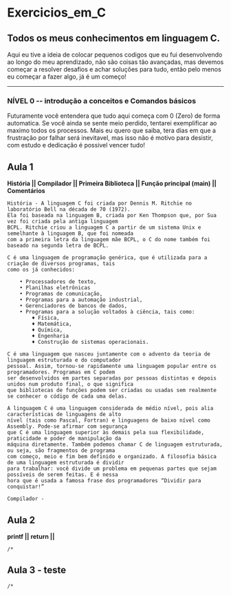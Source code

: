 # Exercicios_em_C
 ## **Todos os meus conhecimentos em linguagem C.**
 
 Aqui eu tive a ideia de colocar pequenos codigos que eu fui desenvolvendo ao longo do meu aprendizado, não 
 são coisas tão avançadas, mas devemos começar a resolver desafios e achar soluções para tudo, 
 então pelo menos eu começar a fazer algo, já é um começo!  
 ________________________________________________________________________________________________________

### **NÍVEL 0 -- introdução a conceitos e Comandos básicos**

Futuramente você entendera que tudo aqui começa com 0 (Zero) de forma automatica. 
Se você ainda se sente meio perdido, tentarei exemplificar ao maximo todos os processos.
Mais eu quero que saiba, tera dias em que a frustração por falhar será inevitavel, 
mas isso não é motivo para desistir, com estudo e dedicação é possivel vencer tudo! 

**Aula 1** 
---
**História || Compilador || Primeira Biblioteca || Função principal (main) || Comentários** 

    História - A linguagem C foi criada por Dennis M. Ritchie no laboratório Bell na década de 70 (1972). 
    Ela foi baseada na linguagem B, criada por Ken Thompson que, por Sua vez foi criada pela antiga linguagem 
    BCPL. Ritchie criou a linguagem C a partir de um sistema Unix e semelhante à linguagem B, que foi nomeada 
    com a primeira letra da linguagem mãe BCPL, o C do nome também foi baseado na segunda letra de BCPL.

    C é uma linguagem de programação genérica, que é utilizada para a criação de diversos programas, tais 
    como os já conhecidos:

        • Processadores de texto, 
        • Planilhas eletrônicas 
        • Programas de comunicação, 
        • Programas para a automação industrial, 
        • Gerenciadores de bancos de dados, 
        • Programas para a solução voltados à ciência, tais como:
            ♦ Física, 
            ♦ Matemática, 
            ♦ Química, 
            ♦ Engenharia 
            ♦ Construção de sistemas operacionais.

    C é uma linguagem que nasceu juntamente com o advento da teoria de linguagem estruturada e do computador 
    pessoal. Assim, tornou-se rapidamente uma linguagem popular entre os programadores. Programas em C podem 
    ser desenvolvidos em partes separadas por pessoas distintas e depois unidos num produto final, o que significa 
    que bibliotecas de funções podem ser criadas ou usadas sem realmente se conhecer o código de cada uma delas.

    A linguagem C é uma linguagem considerada de médio nível, pois alia características de linguagens de alto 
    nível (tais como Pascal, Fortran) e linguagens de baixo nível como Assembly. Pode-se afirmar com segurança 
    que C é uma linguagem superior às demais pela sua flexibilidade, praticidade e poder de manipulação da 
    máquina diretamente. Também podemos chamar C de linguagem estruturada, ou seja, são fragmentos de programa 
    com começo, meio e fim bem definido e organizado. A filosofia básica de uma linguagem estruturada é dividir 
    para trabalhar: você divide um problema em pequenas partes que sejam possíveis de serem feitas. E é nessa 
    hora que é usada a famosa frase dos programadores “Dividir para conquistar!”

    Compilador - 

**Aula 2** 
---
**printf || return ||** 

    /* 

**Aula 3 - teste** 
---
    /* 



